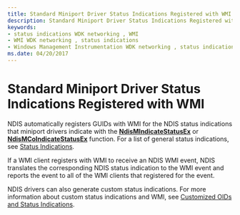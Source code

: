 ```yaml
---
title: Standard Miniport Driver Status Indications Registered with WMI
description: Standard Miniport Driver Status Indications Registered with WMI
keywords:
- status indications WDK networking , WMI
- WMI WDK networking , status indications
- Windows Management Instrumentation WDK networking , status indications
ms.date: 04/20/2017
---
```


# Standard Miniport Driver Status Indications Registered with WMI





NDIS automatically registers GUIDs with WMI for the NDIS status indications that miniport drivers indicate with the [**NdisMIndicateStatusEx**](/windows-hardware/drivers/ddi/ndis/nf-ndis-ndismindicatestatusex) or [**NdisMCoIndicateStatusEx**](/windows-hardware/drivers/ddi/ndis/nf-ndis-ndismcoindicatestatusex) function. For a list of general status indications, see [Status Indications](/windows-hardware/drivers/ddi/_netvista/).

If a WMI client registers with WMI to receive an NDIS WMI event, NDIS translates the corresponding NDIS status indication to the WMI event and reports the event to all of the WMI clients that registered for the event.

NDIS drivers can also generate custom status indications. For more information about custom status indications and WMI, see [Customized OIDs and Status Indications](customized-oids-and-status-indications.md).

 

